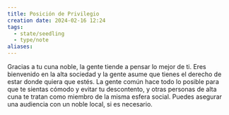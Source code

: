 ```yaml
---
title: Posición de Privilegio
creation date: 2024-02-16 12:24
tags:
  - state/seedling
  - type/note
aliases:
---
```

Gracias a tu cuna noble, la gente tiende a pensar lo mejor de ti. Eres bienvenido en la alta sociedad y la gente asume que tienes el derecho de estar donde quiera que estés. La gente común hace todo lo posible para que te sientas cómodo y evitar tu descontento, y otras personas de alta cuna te tratan como miembro de la misma esfera social. Puedes asegurar una audiencia con un noble local, si es necesario.
